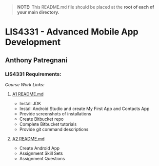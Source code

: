 > **NOTE:** This README.md file should be placed at the **root of each of your main directory.**

# LIS4331 - Advanced Mobile App Development

## Anthony Patregnani

### LIS4331 Requirements:

*Course Work Links:*

1. [A1 README.md](a1/README.md "My A1 README.md file")
    - Install JDK
    - Install Android Studio and create My First App and Contacts App
    - Provide screenshots of installations
    - Create Bitbucket repo
    - Complete Bitbucket tutorials 
    - Provide git command descriptions

2. [A2 README.md](a2/README.md "My A2 README.md file")
    - Create Android App
    - Assignment Skill Sets
    - Assignment Questions
